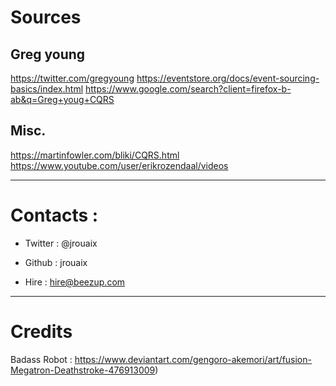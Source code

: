
# Sources
## Greg young
https://twitter.com/gregyoung
https://eventstore.org/docs/event-sourcing-basics/index.html
https://www.google.com/search?client=firefox-b-ab&q=Greg+youg+CQRS
## Misc.
https://martinfowler.com/bliki/CQRS.html
https://www.youtube.com/user/erikrozendaal/videos



-----
# Contacts :
- Twitter : @jrouaix

- Github : jrouaix

- Hire : hire@beezup.com

-----
# Credits

Badass Robot :
https://www.deviantart.com/gengoro-akemori/art/fusion-Megatron-Deathstroke-476913009)